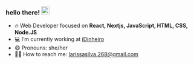 ### hello there! <img src="https://media.giphy.com/media/hvRJCLFzcasrR4ia7z/giphy.gif" width="22">


- 🔥 Web Developer focused on **React, Nextjs, JavaScript, HTML, CSS, Node.JS**
- 💻 I’m currently working at [iDinheiro](https://www.idinheiro.com.br/)
- 😄 Pronouns: she/her
- 👨‍💻 How to reach me: larissasilva.268@gmail.com
